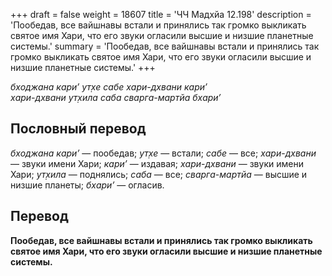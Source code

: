 +++
draft = false
weight = 18607
title = 'ЧЧ Мадхйа 12.198'
description = 'Пообедав, все вайшнавы встали и принялись так громко выкликать святое имя Хари, что его звуки огласили высшие и низшие планетные системы.'
summary = 'Пообедав, все вайшнавы встали и принялись так громко выкликать святое имя Хари, что его звуки огласили высшие и низшие планетные системы.'
+++

_бходжана кари’ ут̣хе сабе хари-дхвани кари’  
хари-дхвани ут̣хила саба сварга-мартйа бхари’_

## Пословный перевод

_бходжана_ _кари’_ — пообедав; _ут̣хе_ — встали; _сабе_ — все; _хари_\-_дхвани_ — звуки имени Хари; _кари’_ — издавая; _хари_\-_дхвани_ — звуки имени Хари; _ут̣хила_ — поднялись; _саба_ — все; _сварга_\-_мартйа_ — высшие и низшие планеты; _бхари’_ — огласив.

## Перевод

**Пообедав, все вайшнавы встали и принялись так громко выкликать святое имя Хари, что его звуки огласили высшие и низшие планетные системы.**
